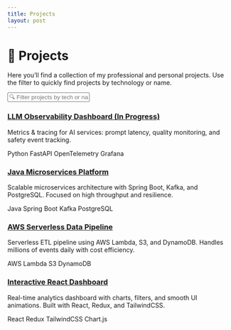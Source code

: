 ```yaml
---
title: Projects
layout: post
---
```


<h1 class="text-3xl font-bold mb-4">🚀 Projects</h1>
<p class="text-gray-600 mb-6">
Here you’ll find a collection of my professional and personal projects.  
Use the filter to quickly find projects by technology or name.
</p>

<input id="filterInput" class="search" placeholder="🔍 Filter projects by tech or name…" />

<div class="grid cards">
  <div class="card project-card">
    <h3><a href="/projects/llm-obs">LLM Observability Dashboard (In Progress)</a></h3>
    <p class="small">
      Metrics & tracing for AI services: prompt latency, quality monitoring, and safety event tracking.
    </p>
    <span class="tag">Python</span>
    <span class="tag">FastAPI</span>
    <span class="tag">OpenTelemetry</span>
    <span class="tag">Grafana</span>
  </div>

  <div class="card project-card">
    <h3><a href="/projects/java-microservices">Java Microservices Platform</a></h3>
    <p class="small">
      Scalable microservices architecture with Spring Boot, Kafka, and PostgreSQL.  
      Focused on high throughput and resilience.
    </p>
    <span class="tag">Java</span>
    <span class="tag">Spring Boot</span>
    <span class="tag">Kafka</span>
    <span class="tag">PostgreSQL</span>
  </div>

  <div class="card project-card">
    <h3><a href="/projects/aws-serverless">AWS Serverless Data Pipeline</a></h3>
    <p class="small">
      Serverless ETL pipeline using AWS Lambda, S3, and DynamoDB.  
      Handles millions of events daily with cost efficiency.
    </p>
    <span class="tag">AWS</span>
    <span class="tag">Lambda</span>
    <span class="tag">S3</span>
    <span class="tag">DynamoDB</span>
  </div>

  <div class="card project-card">
    <h3><a href="/projects/react-dashboard">Interactive React Dashboard</a></h3>
    <p class="small">
      Real-time analytics dashboard with charts, filters, and smooth UI animations.  
      Built with React, Redux, and TailwindCSS.
    </p>
    <span class="tag">React</span>
    <span class="tag">Redux</span>
    <span class="tag">TailwindCSS</span>
    <span class="tag">Chart.js</span>
  </div>
</div>

<script>
  // Simple client-side filtering for projects
  document.getElementById('filterInput').addEventListener('keyup', function () {
    let filter = this.value.toLowerCase();
    let cards = document.querySelectorAll('.project-card');
    cards.forEach(card => {
      let text = card.innerText.toLowerCase();
      card.style.display = text.includes(filter) ? '' : 'none';
    });
  });
</script>
